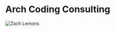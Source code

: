 [comment]: # (This file type is written in Markdown - ZJL)
[comment]: # (Below is how you comment in Markdown - ZJL)
[comment]: # (This actually is the most platform independent comment - ZJL)
[comment]: # (For Markdown coding syntax: https://github.com/adam-p/markdown-here/wiki/Markdown-Cheatsheet#code  - ZJL)

# Arch Coding Consulting
![Zach Lemons](https://github.com/ArchCodingConsultant/ArchCodingConsultant.github.io/content/images/me.jpg "Zach Lemons")

